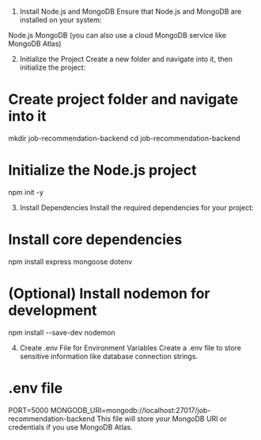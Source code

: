 1. Install Node.js and MongoDB
   Ensure that Node.js and MongoDB are installed on your system:

Node.js
MongoDB (you can also use a cloud MongoDB service like MongoDB Atlas)

2. Initialize the Project
   Create a new folder and navigate into it, then initialize the project:

# Create project folder and navigate into it

mkdir job-recommendation-backend
cd job-recommendation-backend

# Initialize the Node.js project

npm init -y

3. Install Dependencies
   Install the required dependencies for your project:

# Install core dependencies

npm install express mongoose dotenv

# (Optional) Install nodemon for development

npm install --save-dev nodemon

4. Create .env File for Environment Variables
   Create a .env file to store sensitive information like database connection strings.

# .env file

PORT=5000
MONGODB_URI=mongodb://localhost:27017/job-recommendation-backend
This file will store your MongoDB URI or credentials if you use MongoDB Atlas.
